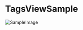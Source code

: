 # TagsViewSample

![SampleImage](https://qiita-image-store.s3.amazonaws.com/0/20784/e17543e8-b0f4-d153-c473-56b6a926ce3d.png "SampleImage")
